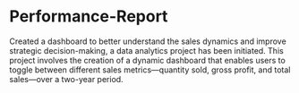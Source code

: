 # Performance-Report
Created a dashboard to better understand the sales dynamics and improve strategic decision-making, a data analytics project has been initiated. This project involves the creation of a dynamic dashboard that enables users to toggle between different sales metrics—quantity sold, gross profit, and total sales—over a two-year period.
